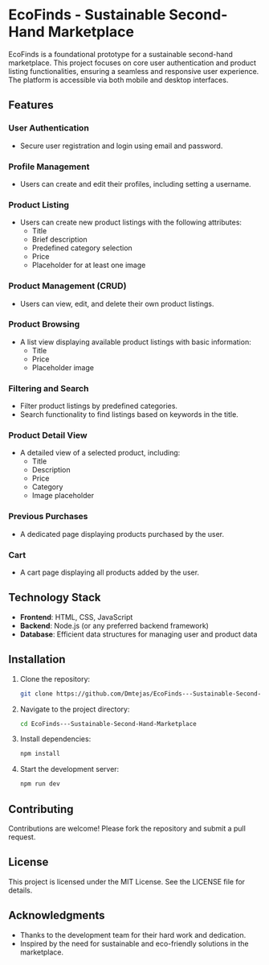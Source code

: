 # EcoFinds - Sustainable Second-Hand Marketplace

EcoFinds is a foundational prototype for a sustainable second-hand marketplace. This project focuses on core user authentication and product listing functionalities, ensuring a seamless and responsive user experience. The platform is accessible via both mobile and desktop interfaces.

## Features

### User Authentication
- Secure user registration and login using email and password.

### Profile Management
- Users can create and edit their profiles, including setting a username.

### Product Listing
- Users can create new product listings with the following attributes:
  - Title
  - Brief description
  - Predefined category selection
  - Price
  - Placeholder for at least one image

### Product Management (CRUD)
- Users can view, edit, and delete their own product listings.

### Product Browsing
- A list view displaying available product listings with basic information:
  - Title
  - Price
  - Placeholder image

### Filtering and Search
- Filter product listings by predefined categories.
- Search functionality to find listings based on keywords in the title.

### Product Detail View
- A detailed view of a selected product, including:
  - Title
  - Description
  - Price
  - Category
  - Image placeholder

### Previous Purchases
- A dedicated page displaying products purchased by the user.

### Cart
- A cart page displaying all products added by the user.

## Technology Stack
- **Frontend**: HTML, CSS, JavaScript
- **Backend**: Node.js (or any preferred backend framework)
- **Database**: Efficient data structures for managing user and product data

## Installation
1. Clone the repository:
   ```bash
   git clone https://github.com/Dmtejas/EcoFinds---Sustainable-Second-Hand-Marketplace.git
   ```
2. Navigate to the project directory:
   ```bash
   cd EcoFinds---Sustainable-Second-Hand-Marketplace
   ```
3. Install dependencies:
   ```bash
   npm install
   ```
4. Start the development server:
   ```bash
   npm run dev
   ```

## Contributing
Contributions are welcome! Please fork the repository and submit a pull request.

## License
This project is licensed under the MIT License. See the LICENSE file for details.

## Acknowledgments
- Thanks to the development team for their hard work and dedication.
- Inspired by the need for sustainable and eco-friendly solutions in the marketplace.